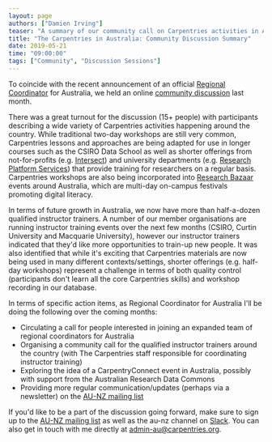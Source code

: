 ```yaml
---
layout: page
authors: ["Damien Irving"]
teaser: "A summary of our community call on Carpentries activities in Australia"
title: "The Carpentries in Australia: Community Discussion Summary"
date: 2019-05-21
time: "09:00:00"
tags: ["Community", "Discussion Sessions"]
---
```


To coincide with the recent announcement of an official
[Regional Coordinator](https://carpentries.org/blog/2019/03/regionalcoordinators/) for Australia,
we held an online [community discussion](https://carpentries.org/blog/2019/03/aus-community-call-advert/) last month.

There was a great turnout for the discussion (15+ people) with participants describing a wide variety
of Carpentries activities happening around the country. 
While traditional two-day workshops are still very common,
Carpentries lessons and approaches are being adapted for use in longer courses such as the CSIRO Data School
as well as shorter offerings from not-for-profits (e.g. [Intersect](https://intersect.org.au/))
and university departments
(e.g. [Research Platform Services](https://research.unimelb.edu.au/infrastructure/research-platform-services))
that provide training for researchers on a regular basis.
Carpentries workshops are also being incorporated into
[Research Bazaar](https://resbaz.github.io/resbaz2019/) events around Australia,
which are multi-day on-campus festivals promoting digital literacy.

In terms of future growth in Australia, we now have more than half-a-dozen qualified instructor trainers.
A number of our member organisations are running instructor training events over the next few months
(CSIRO, Curtin University and Macquarie University),
however our instructor trainers indicated that they'd like more opportunities to train-up new people.
It was also identified that while it's exciting that Carpentries materials
are now being used in many different contexts/settings,
shorter offerings (e.g. half-day workshops) represent a challenge in terms of both quality control
(participants don't learn all the core Carpentries skills) and workshop recording in our database.

In terms of specific action items, as Regional Coordinator for Australia I'll be doing the following over the coming months: 

* Circulating a call for people interested in joining an expanded team of regional coordinators for Australia
* Organising a community call for the qualified instructor trainers around the country (with The Carpentries staff responsible for coordinating instructor training)
* Exploring the idea of a CarpentryConnect event in Australia, possibly with support from the Australian Research Data Commons 
* Providing more regular communication/updates (perhaps via a newsletter) on the [AU-NZ mailing list](https://carpentries.topicbox.com/groups/local-aunz)

If you'd like to be a part of the discussion going forward, make sure to sign up to the
[AU-NZ mailing list](https://carpentries.topicbox.com/groups/local-aunz)
as well as the au-nz channel on [Slack](https://swc-slack-invite.herokuapp.com/).
You can also get in touch with me directly at admin-au@carpentries.org. 
